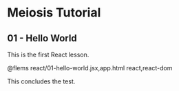# Meiosis Tutorial

## 01 - Hello World

This is the first React lesson.

@flems react/01-hello-world.jsx,app.html react,react-dom

This concludes the test.
